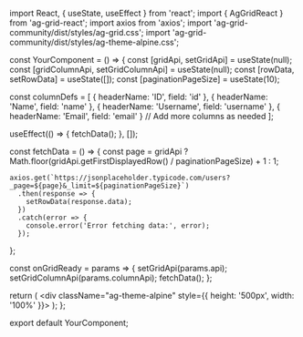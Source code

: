 import React, { useState, useEffect } from 'react';
import { AgGridReact } from 'ag-grid-react';
import axios from 'axios';
import 'ag-grid-community/dist/styles/ag-grid.css';
import 'ag-grid-community/dist/styles/ag-theme-alpine.css';

const YourComponent = () => {
  const [gridApi, setGridApi] = useState(null);
  const [gridColumnApi, setGridColumnApi] = useState(null);
  const [rowData, setRowData] = useState([]);
  const [paginationPageSize] = useState(10);

  const columnDefs = [
    { headerName: 'ID', field: 'id' },
    { headerName: 'Name', field: 'name' },
    { headerName: 'Username', field: 'username' },
    { headerName: 'Email', field: 'email' }
    // Add more columns as needed
  ];

  useEffect(() => {
    fetchData();
  }, []);

  const fetchData = () => {
    const page = gridApi ? Math.floor(gridApi.getFirstDisplayedRow() / paginationPageSize) + 1 : 1;

    axios.get(`https://jsonplaceholder.typicode.com/users?_page=${page}&_limit=${paginationPageSize}`)
      .then(response => {
        setRowData(response.data);
      })
      .catch(error => {
        console.error('Error fetching data:', error);
      });
  };

  const onGridReady = params => {
    setGridApi(params.api);
    setGridColumnApi(params.columnApi);
    fetchData();
  };

  return (
    <div className="ag-theme-alpine" style={{ height: '500px', width: '100%' }}>
      <AgGridReact
        columnDefs={columnDefs}
        rowData={rowData}
        pagination={true}
        paginationPageSize={paginationPageSize}
        domLayout='autoHeight'
        onGridReady={onGridReady}
        onPaginationChanged={fetchData}
      />
    </div>
  );
};

export default YourComponent;
